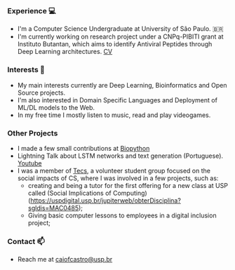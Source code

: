 ### Experience 💻

- I'm a Computer Science Undergraduate at University of São Paulo. 🇧🇷
- I'm currently working on research project under a CNPq-PIBITI grant at Instituto Butantan, which aims to identify Antiviral Peptides through Deep Learning architectures. [CV](http://lattes.cnpq.br/3175713045186885)

### Interests 📖

- My main interests currently are Deep Learning, Bioinformatics and Open Source projects.
- I'm also interested in Domain Specific Languages and Deployment of ML/DL models to the Web.
- In my free time I mostly listen to music, read and play videogames.

### Other Projects

- I made a few small contributions at [Biopython](https://github.com/biopython/biopython)
- Lightning Talk about LSTM networks and text generation (Portuguese). [Youtube](https://youtu.be/CMNAlp-6bP8?t=804)
- I was a member of [Tecs](https://tecs.ime.usp.br/), a volunteer student group focused on the social impacts of CS, where I was involved in a few projects, such as:
  - creating and being a tutor for the first offering for a new class at USP called (Social Implications of Computing)(https://uspdigital.usp.br/jupiterweb/obterDisciplina?sgldis=MAC0485); 
  - Giving basic computer lessons to employees in a digital inclusion project;

### Contact 📫 

- Reach me at caiofcastro@usp.br
<!--
**Caiofcas/Caiofcas** is a ✨ _special_ ✨ repository because its `README.md` (this file) appears on your GitHub profile.

Here are some ideas to get you started:

- 🔭 I’m currently working on ...
- 🌱 I’m currently learning ...
- 👯 I’m looking to collaborate on ...
- 🤔 I’m looking for help with ...
- 💬 Ask me about ...
- 📫 How to reach me: ...
- 😄 Pronouns: ...
- ⚡ Fun fact: ...
-->
